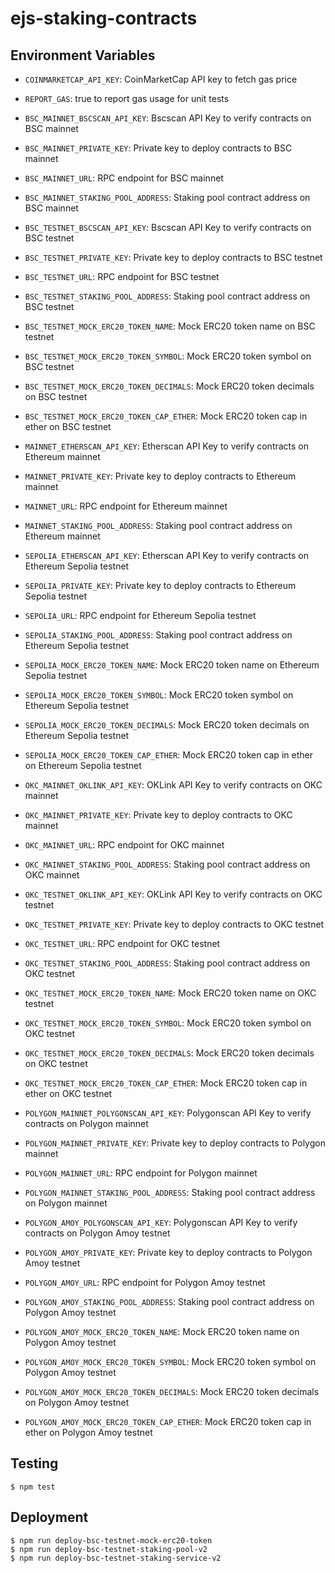 # ejs-staking-contracts

## Environment Variables

-   `COINMARKETCAP_API_KEY`: CoinMarketCap API key to fetch gas price
-   `REPORT_GAS`: true to report gas usage for unit tests

-   `BSC_MAINNET_BSCSCAN_API_KEY`: Bscscan API Key to verify contracts on BSC mainnet
-   `BSC_MAINNET_PRIVATE_KEY`: Private key to deploy contracts to BSC mainnet
-   `BSC_MAINNET_URL`: RPC endpoint for BSC mainnet
-   `BSC_MAINNET_STAKING_POOL_ADDRESS`: Staking pool contract address on BSC mainnet

-   `BSC_TESTNET_BSCSCAN_API_KEY`: Bscscan API Key to verify contracts on BSC testnet
-   `BSC_TESTNET_PRIVATE_KEY`: Private key to deploy contracts to BSC testnet
-   `BSC_TESTNET_URL`: RPC endpoint for BSC testnet
-   `BSC_TESTNET_STAKING_POOL_ADDRESS`: Staking pool contract address on BSC testnet
-   `BSC_TESTNET_MOCK_ERC20_TOKEN_NAME`: Mock ERC20 token name on BSC testnet
-   `BSC_TESTNET_MOCK_ERC20_TOKEN_SYMBOL`: Mock ERC20 token symbol on BSC testnet
-   `BSC_TESTNET_MOCK_ERC20_TOKEN_DECIMALS`: Mock ERC20 token decimals on BSC testnet
-   `BSC_TESTNET_MOCK_ERC20_TOKEN_CAP_ETHER`: Mock ERC20 token cap in ether on BSC testnet

-   `MAINNET_ETHERSCAN_API_KEY`: Etherscan API Key to verify contracts on Ethereum mainnet
-   `MAINNET_PRIVATE_KEY`: Private key to deploy contracts to Ethereum mainnet
-   `MAINNET_URL`: RPC endpoint for Ethereum mainnet
-   `MAINNET_STAKING_POOL_ADDRESS`: Staking pool contract address on Ethereum mainnet

-   `SEPOLIA_ETHERSCAN_API_KEY`: Etherscan API Key to verify contracts on Ethereum Sepolia testnet
-   `SEPOLIA_PRIVATE_KEY`: Private key to deploy contracts to Ethereum Sepolia testnet
-   `SEPOLIA_URL`: RPC endpoint for Ethereum Sepolia testnet
-   `SEPOLIA_STAKING_POOL_ADDRESS`: Staking pool contract address on Ethereum Sepolia testnet
-   `SEPOLIA_MOCK_ERC20_TOKEN_NAME`: Mock ERC20 token name on Ethereum Sepolia testnet
-   `SEPOLIA_MOCK_ERC20_TOKEN_SYMBOL`: Mock ERC20 token symbol on Ethereum Sepolia testnet
-   `SEPOLIA_MOCK_ERC20_TOKEN_DECIMALS`: Mock ERC20 token decimals on Ethereum Sepolia testnet
-   `SEPOLIA_MOCK_ERC20_TOKEN_CAP_ETHER`: Mock ERC20 token cap in ether on Ethereum Sepolia testnet

-   `OKC_MAINNET_OKLINK_API_KEY`: OKLink API Key to verify contracts on OKC mainnet
-   `OKC_MAINNET_PRIVATE_KEY`: Private key to deploy contracts to OKC mainnet
-   `OKC_MAINNET_URL`: RPC endpoint for OKC mainnet
-   `OKC_MAINNET_STAKING_POOL_ADDRESS`: Staking pool contract address on OKC mainnet

-   `OKC_TESTNET_OKLINK_API_KEY`: OKLink API Key to verify contracts on OKC testnet
-   `OKC_TESTNET_PRIVATE_KEY`: Private key to deploy contracts to OKC testnet
-   `OKC_TESTNET_URL`: RPC endpoint for OKC testnet
-   `OKC_TESTNET_STAKING_POOL_ADDRESS`: Staking pool contract address on OKC testnet
-   `OKC_TESTNET_MOCK_ERC20_TOKEN_NAME`: Mock ERC20 token name on OKC testnet
-   `OKC_TESTNET_MOCK_ERC20_TOKEN_SYMBOL`: Mock ERC20 token symbol on OKC testnet
-   `OKC_TESTNET_MOCK_ERC20_TOKEN_DECIMALS`: Mock ERC20 token decimals on OKC testnet
-   `OKC_TESTNET_MOCK_ERC20_TOKEN_CAP_ETHER`: Mock ERC20 token cap in ether on OKC testnet

-   `POLYGON_MAINNET_POLYGONSCAN_API_KEY`: Polygonscan API Key to verify contracts on Polygon mainnet
-   `POLYGON_MAINNET_PRIVATE_KEY`: Private key to deploy contracts to Polygon mainnet
-   `POLYGON_MAINNET_URL`: RPC endpoint for Polygon mainnet
-   `POLYGON_MAINNET_STAKING_POOL_ADDRESS`: Staking pool contract address on Polygon mainnet

-   `POLYGON_AMOY_POLYGONSCAN_API_KEY`: Polygonscan API Key to verify contracts on Polygon Amoy testnet
-   `POLYGON_AMOY_PRIVATE_KEY`: Private key to deploy contracts to Polygon Amoy testnet
-   `POLYGON_AMOY_URL`: RPC endpoint for Polygon Amoy testnet
-   `POLYGON_AMOY_STAKING_POOL_ADDRESS`: Staking pool contract address on Polygon Amoy testnet
-   `POLYGON_AMOY_MOCK_ERC20_TOKEN_NAME`: Mock ERC20 token name on Polygon Amoy testnet
-   `POLYGON_AMOY_MOCK_ERC20_TOKEN_SYMBOL`: Mock ERC20 token symbol on Polygon Amoy testnet
-   `POLYGON_AMOY_MOCK_ERC20_TOKEN_DECIMALS`: Mock ERC20 token decimals on Polygon Amoy testnet
-   `POLYGON_AMOY_MOCK_ERC20_TOKEN_CAP_ETHER`: Mock ERC20 token cap in ether on Polygon Amoy testnet

## Testing

```console
$ npm test
```

## Deployment

```console
$ npm run deploy-bsc-testnet-mock-erc20-token
$ npm run deploy-bsc-testnet-staking-pool-v2
$ npm run deploy-bsc-testnet-staking-service-v2
```
